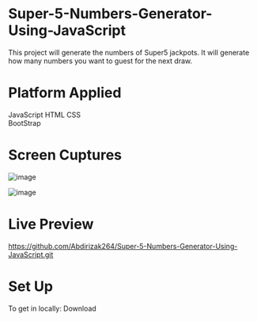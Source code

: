 # Super-5-Numbers-Generator-Using-JavaScript
This project will generate the numbers of Super5 jackpots. It will generate how many numbers you want to guest for the next draw.

# Platform Applied
JavaScript
HTML
CSS  
BootStrap

# Screen Cuptures 
![image](https://github.com/Abdirizak264/Super-5-Numbers-Generator-Using-JavaScript/assets/115321486/0cc85a6b-c78d-4ed2-8a3a-6bab30a9838a)

![image](https://github.com/Abdirizak264/Super-5-Numbers-Generator-Using-JavaScript/assets/115321486/91c87c50-8db7-4944-bf56-5f681260dc36)


# Live Preview
https://github.com/Abdirizak264/Super-5-Numbers-Generator-Using-JavaScript.git

# Set Up
To get in locally: Download    


